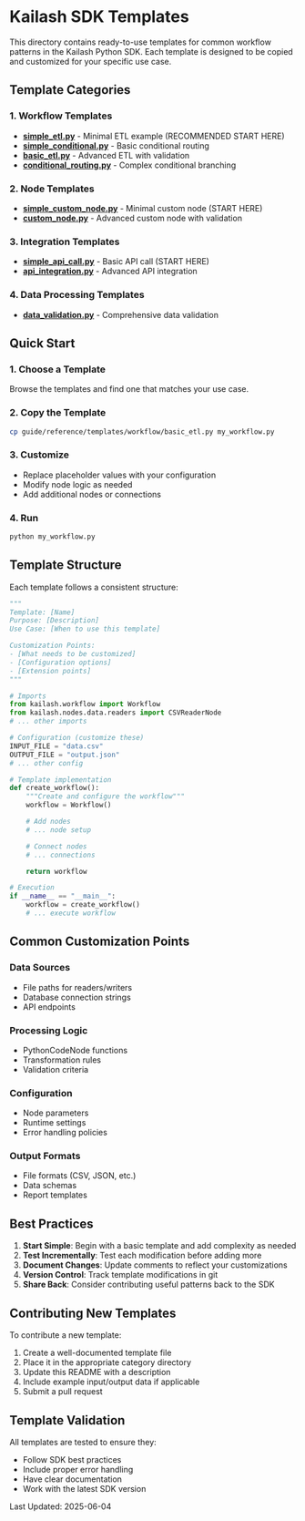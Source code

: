 # Kailash SDK Templates

This directory contains ready-to-use templates for common workflow patterns in the Kailash Python SDK. Each template is designed to be copied and customized for your specific use case.

## Template Categories

### 1. Workflow Templates
- **[simple_etl.py](workflow/simple_etl.py)** - Minimal ETL example (RECOMMENDED START HERE)
- **[simple_conditional.py](workflow/simple_conditional.py)** - Basic conditional routing
- **[basic_etl.py](workflow/basic_etl.py)** - Advanced ETL with validation
- **[conditional_routing.py](workflow/conditional_routing.py)** - Complex conditional branching

### 2. Node Templates
- **[simple_custom_node.py](nodes/simple_custom_node.py)** - Minimal custom node (START HERE)
- **[custom_node.py](nodes/custom_node.py)** - Advanced custom node with validation

### 3. Integration Templates
- **[simple_api_call.py](integrations/simple_api_call.py)** - Basic API call (START HERE)
- **[api_integration.py](integrations/api_integration.py)** - Advanced API integration

### 4. Data Processing Templates
- **[data_validation.py](data/data_validation.py)** - Comprehensive data validation

## Quick Start

### 1. Choose a Template
Browse the templates and find one that matches your use case.

### 2. Copy the Template
```bash
cp guide/reference/templates/workflow/basic_etl.py my_workflow.py
```

### 3. Customize
- Replace placeholder values with your configuration
- Modify node logic as needed
- Add additional nodes or connections

### 4. Run
```bash
python my_workflow.py
```

## Template Structure

Each template follows a consistent structure:

```python
"""
Template: [Name]
Purpose: [Description]
Use Case: [When to use this template]

Customization Points:
- [What needs to be customized]
- [Configuration options]
- [Extension points]
"""

# Imports
from kailash.workflow import Workflow
from kailash.nodes.data.readers import CSVReaderNode
# ... other imports

# Configuration (customize these)
INPUT_FILE = "data.csv"
OUTPUT_FILE = "output.json"
# ... other config

# Template implementation
def create_workflow():
    """Create and configure the workflow"""
    workflow = Workflow()

    # Add nodes
    # ... node setup

    # Connect nodes
    # ... connections

    return workflow

# Execution
if __name__ == "__main__":
    workflow = create_workflow()
    # ... execute workflow
```

## Common Customization Points

### Data Sources
- File paths for readers/writers
- Database connection strings
- API endpoints

### Processing Logic
- PythonCodeNode functions
- Transformation rules
- Validation criteria

### Configuration
- Node parameters
- Runtime settings
- Error handling policies

### Output Formats
- File formats (CSV, JSON, etc.)
- Data schemas
- Report templates

## Best Practices

1. **Start Simple**: Begin with a basic template and add complexity as needed
2. **Test Incrementally**: Test each modification before adding more
3. **Document Changes**: Update comments to reflect your customizations
4. **Version Control**: Track template modifications in git
5. **Share Back**: Consider contributing useful patterns back to the SDK

## Contributing New Templates

To contribute a new template:

1. Create a well-documented template file
2. Place it in the appropriate category directory
3. Update this README with a description
4. Include example input/output data if applicable
5. Submit a pull request

## Template Validation

All templates are tested to ensure they:
- Follow SDK best practices
- Include proper error handling
- Have clear documentation
- Work with the latest SDK version

Last Updated: 2025-06-04
